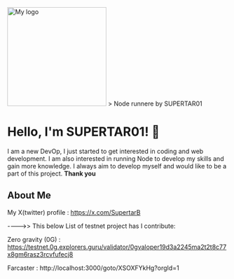 <img width="226" alt="My logo" src="https://pbs.twimg.com/profile_images/1821468212355293184/xnOhcT_i_400x400.jpg">
> Node runnere by SUPERTAR01

# Hello, I'm **SUPERTAR01**! 👋
I am a new DevOp, I just started to get interested in coding and web development. I am also interested in running Node to develop my skills and gain more knowledge. I always aim to develop myself and would like to be a part of this project. **Thank you**

## About Me
My X(twitter) profile : https://x.com/SupertarB

---->> This below List of testnet project has I contribute:

  Zero gravity (0G) : https://testnet.0g.explorers.guru/validator/0gvaloper19d3a2245ma2t2t8c77x8gm6rasz3rcvfufecj8
  
  Farcaster : http://localhost:3000/goto/XSOXFYkHg?orgId=1
